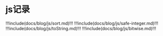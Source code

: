 
# js记录

!!!include(docs/blog/js/sort.md)!!!
!!!include(docs/blog/js/safe-integer.md)!!!
!!!include(docs/blog/js/toString.md)!!!
!!!include(docs/blog/js/bitwise.md)!!!





